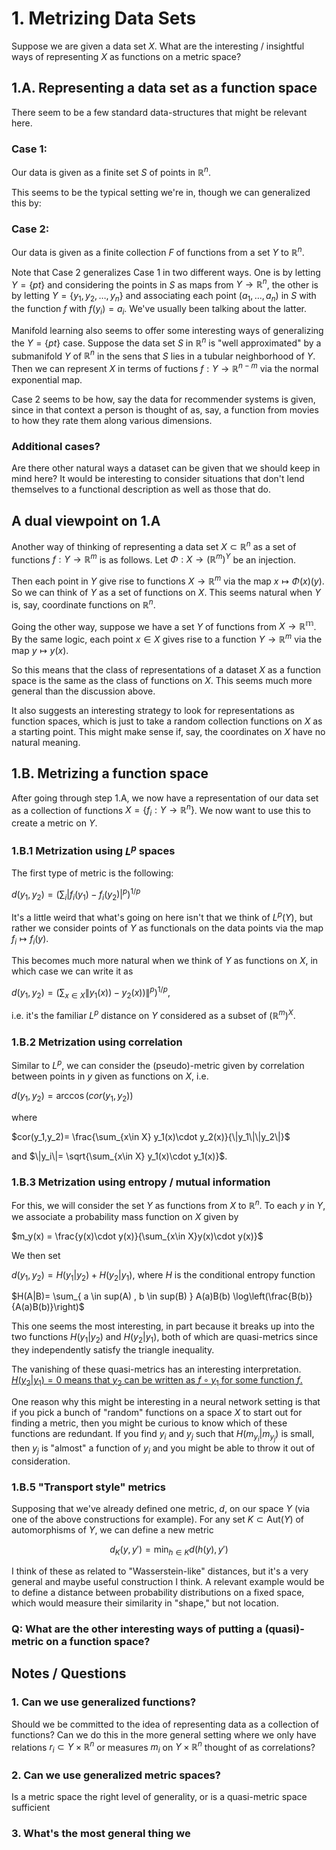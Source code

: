 # 1. Metrizing Data Sets

Suppose we are given a data set $X$. What are the interesting / insightful ways of representing $X$ as functions on a metric space?

## 1.A. Representing a data set as a function space

There seem to be a few standard data-structures that might be relevant here.

### Case 1: 

Our data is given as a finite set $S$ of points in $\mathbb{R}^n$.

This seems to be the typical setting we're in, though we can generalized this by:


### Case 2: 

Our data is given as a finite collection $F$ of functions from a set $Y$ to $\mathbb{R}^n$.

Note that Case 2 generalizes Case 1 in two different ways. One is by letting $Y=\{pt\}$ and considering the points in $S$ as maps from $Y\to \mathbb{R}^n$, the other is by letting $Y=\{y_1,y_2,\dots,y_n\}$ and associating each point $(a_1,\dots, a_n)$ in $S$ with the function $f$ with $f(y_i)=a_i$. We've usually been talking about the latter.

Manifold learning also seems to offer some interesting ways of generalizing the $Y=\{pt\}$ case. Suppose the data set $S$ in $\mathbb{R}^n$ is "well approximated" by a submanifold $Y$ of $\mathbb{R}^n$ in the sens that $S$ lies in a tubular neighborhood of $Y$. Then we can represent $X$ in terms of fuctions $f:Y \to \mathbb{R}^{n-m}$ via the normal exponential map.

Case 2 seems to be how, say the data for recommender systems is given, since in that context a person is thought of as, say, a function from movies to how they rate them along various dimensions. 

### Additional cases?
Are there other natural ways a dataset can be given that we should keep in mind here? It would be interesting to consider situations that don't lend themselves to a functional description as well as those that do.

## A dual viewpoint on 1.A

Another way of thinking of representing a data set $X\subset \mathbb{R}^n$ as a set of functions $f:Y \to \mathbb{R}^m$ is as follows. Let $\Phi:X\to (\mathbb{R}^m)^Y$ be an injection. 

Then each point in $Y$ give rise to functions $X\to \mathbb{R}^m$ via the map $x\mapsto \Phi(x)(y)$. So we can think of $Y$ as a set of functions on $X$. This seems natural when $Y$ is, say, coordinate functions on $\mathbb{R}^n$.

Going the other way, suppose we have a set $Y$ of functions from $X \to \mathbb{R^m}$. By the same logic, each point $x\in X$ gives rise to a function $Y\to\mathbb{R}^m$ via the map $y \mapsto y(x)$.

So this means that the class of representations of a dataset $X$ as a function space is the same as the class of functions on $X$. This seems much more general than the discussion above.

It also suggests an interesting strategy to look for representations as function spaces, which is just to take a random collection functions on $X$ as a starting point. This might make sense if, say, the coordinates on $X$ have no natural meaning.

## 1.B. Metrizing a function space

After going through step 1.A, we now have a representation of our data set as a collection of functions $X=\{f_i: Y\to\mathbb{R}^n\}$. We now want to use this to create a metric on $Y$.

### 1.B.1 Metrization using $L^p$ spaces

The first type of metric is the following:

$d(y_1,y_2)=\left(\sum_i |f_i(y_1)-f_i(y_2)|^p \right)^{1/p}$

It's a little weird that what's going on here isn't that we think of $L^p(Y)$, but rather we consider points of $Y$ as functionals on the data points via the map $f_i \mapsto f_i(y)$.

This becomes much more natural when we think of $Y$ as functions on $X$, in which case we can write it as 

$d(y_1,y_2)=\left(\sum_{x\in X} \|y_1(x))-y_2(x))\|^p \right)^{1/p}$,

i.e. it's the familiar $L^p$ distance on $Y$ considered as a subset of $(\mathbb{R}^m)^X$.

### 1.B.2 Metrization using correlation

Similar to $L^p$, we can consider the (pseudo)-metric given by correlation between points in $y$ given as functions on $X$, i.e.

$d(y_1,y_2)=\arccos(cor(y_1,y_2))$

where

$cor(y_1,y_2)= \frac{\sum_{x\in X} y_1(x)\cdot y_2(x)}{\|y_1\|\|y_2\|}$

and $\|y_i\|= \sqrt{\sum_{x\in X} y_1(x)\cdot y_1(x)}$.


### 1.B.3 Metrization using entropy / mutual information

For this, we will consider the set $Y$ as functions from $X$ to $\mathbb{R}^n$. To each $y$ in $Y$, we associate a probability mass function on $X$ given by 

$m_y(x) = \frac{y(x)\cdot y(x)}{\sum_{x\in X}y(x)\cdot y(x)}$

We then set

$d(y_1,y_2)= H(y_1|y_2)+H(y_2|y_1)$, where $H$ is the conditional entropy function

$H(A|B)= \sum_{ a \in sup(A) , b \in sup(B) } A(a)B(b) \log\left(\frac{B(b)}{A(a)B(b)}\right)$

This one seems the most interesting, in part because it breaks up into the two functions $H(y_1|y_2)$ and $H(y_2|y_1)$, both of which are quasi-metrics since they independently satisfy the triangle inequality.

The vanishing of these quasi-metrics has an interesting interpretation. [$H(y_2|y_1)=0$ means that $y_2$ can be written as $f\circ y_1$ for some function $f$.](https://math.stackexchange.com/questions/1404725/zero-conditional-entropy)

One reason why this might be interesting in a neural network setting is that if you pick a bunch of "random" functions on a space $X$ to start out for finding a metric, then you might be curious to know which of these functions are redundant. If you find $y_i$ and $y_j$ such that $H(m_{y_i}|m_{y_j})$ is small, then $y_j$ is "almost" a function of $y_i$ and you might be able to throw it out of consideration.

### 1.B.5 "Transport style" metrics

Supposing that we've already defined one metric, $d$, on our space $Y$ (via one of the above constructions for example). For any set $K \subset \text{Aut}(Y)$ of automorphisms of $Y$, we can define a new metric

$$ d_K(y,y') = \min_{h\in K} d(h(y), y') $$

I think of these as related to "Wasserstein-like" distances, but it's a very general and maybe useful construction I think. A relevant example would be to define a distance between probability distributions on a fixed space, which would measure their similarity in "shape," but not location.

<!-- As described in 1.B.1, these metrics are easiest described if we take the dual perspective, viewing $Y$ as a set of functions on $X$, in which case we're trying to metrize the function space $Y$. An interesting and v -->


### Q: What are the other interesting ways of putting a (quasi)-metric on a function space? 


## Notes / Questions

### 1. Can we use generalized functions?

Should we be committed to the idea of representing data as a collection of functions? Can we do this in the more general setting where we only have relations $r_i \subset Y\times \mathbb{R}^n$ or measures $m_i$ on $Y\times \mathbb{R}^n$ thought of as correlations?

### 2. Can we use generalized metric spaces?

Is a metric space the right level of generality, or is a quasi-metric space sufficient

### 3. What's the most general thing we
